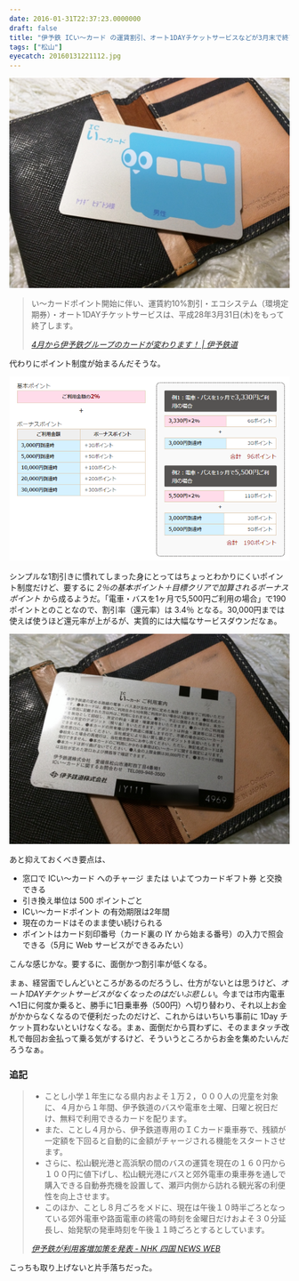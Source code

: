 ```yaml
---
date: 2016-01-31T22:37:23.0000000
draft: false
title: "伊予鉄 ICい〜カード の運賃割引、オート1DAYチケットサービスなどが3月末で終了"
tags: ["松山"]
eyecatch: 20160131221112.jpg
---
```

<p><span itemscope itemtype="http://schema.org/Photograph"><img src="20160131221112.jpg" alt="f:id:daruyanagi:20160131221112j:plain" title="f:id:daruyanagi:20160131221112j:plain" class="hatena-fotolife" itemprop="image"></span><br />
</p>

<blockquote cite="http://www.iyotetsu.co.jp/topics/16/e-card-new.html">
<p>い〜カードポイント開始に伴い、運賃約10%割引・エコシステム（環境定期券）・オート1DAYチケットサービスは、平成28年3月31日(木)をもって終了します。</p>

<cite><a href="http://www.iyotetsu.co.jp/topics/16/e-card-new.html">4&#x6708;&#x304B;&#x3089;&#x4F0A;&#x4E88;&#x9244;&#x30B0;&#x30EB;&#x30FC;&#x30D7;&#x306E;&#x30AB;&#x30FC;&#x30C9;&#x304C;&#x5909;&#x308F;&#x308A;&#x307E;&#x3059;&#xFF01; | &#x4F0A;&#x4E88;&#x9244;&#x9053;</a></cite>
</blockquote>
<p>代わりにポイント制度が始まるんだそうな。</p><p><span itemscope itemtype="http://schema.org/Photograph"><img src="20160131221457.png" alt="f:id:daruyanagi:20160131221457p:plain" title="f:id:daruyanagi:20160131221457p:plain" class="hatena-fotolife" itemprop="image"></span></p><p>シンプルな1割引きに慣れてしまった身にとってはちょっとわかりにくいポイント制度だけど、要するに <i>2％の基本ポイント＋目標クリアで加算されるボーナスポイント</i> から成るようだ。「電車・バスを1ヶ月で5,500円ご利用の場合」で190ポイントとのことなので、割引率（還元率）は 3.4％ となる。30,000円までは使えば使うほど還元率が上がるが、実質的には大幅なサービスダウンだなぁ。</p><p><span itemscope itemtype="http://schema.org/Photograph"><img src="20160131222328.jpg" alt="f:id:daruyanagi:20160131222328j:plain" title="f:id:daruyanagi:20160131222328j:plain" class="hatena-fotolife" itemprop="image"></span></p><p>あと抑えておくべき要点は、</p>

<ul>
<li>窓口で ICい～カード へのチャージ または いよてつカードギフト券 と交換できる</li>
<li>引き換え単位は 500 ポイントごと</li>
<li>ICい～カードポイント の有効期限は2年間</li>
<li>現在のカードはそのまま使い続けられる</li>
<li>ポイントはカード刻印番号（カード裏の IY から始まる番号）の入力で照会できる（5月に Web サービスができるみたい）</li>
</ul><p>こんな感じかな。要するに、面倒かつ割引率が低くなる。</p><p>まぁ、経営面でしんどいところがあるのだろうし、仕方がないとは思うけど、<i>オート1DAYチケットサービスがなくなったのはだいぶ悲しい</i>。今までは市内電車へ1日に何度か乗ると、勝手に1日乗車券（500円）へ切り替わり、それ以上お金がかからなくなるので便利だったのだけど、これからはいちいち事前に 1Day チケット買わないといけなくなる。まぁ、面倒だから買わずに、そのままタッチ改札で毎回お金払って乗る気がするけど、そういうところからお金を集めたいんだろうなぁ。</p>

<div class="section">
<h3>追記</h3>

<blockquote cite="http://www3.nhk.or.jp/matsuyama-news/20160125/5061031.html">

<ul>
<li>ことし小学１年生になる県内およそ１万２，０００人の児童を対象に、４月から１年間、伊予鉄道のバスや電車を土曜、日曜と祝日だけ、無料で利用できるカードを配ります。</li>
<li>また、ことし４月から、伊予鉄道専用のＩＣカード乗車券で、残額が一定額を下回ると自動的に金額がチャージされる機能をスタートさせます。</li>
<li>さらに、松山観光港と高浜駅の間のバスの運賃を現在の１６０円から１００円に値下げし、松山観光港にバスと郊外電車の乗車券を通しで購入できる自動券売機を設置して、瀬戸内側から訪れる観光客の利便性を向上させます。</li>
<li>このほか、ことし８月ごろをメドに、現在は午後１０時半ごろとなっている郊外電車や路面電車の終電の時刻を金曜日だけおよそ３０分延長し、始発駅の発車時刻を午後１１時ごろとするとしています。</li>
</ul>
<cite><a href="http://www3.nhk.or.jp/matsuyama-news/20160125/5061031.html">&#x4F0A;&#x4E88;&#x9244;&#x304C;&#x5229;&#x7528;&#x5BA2;&#x5897;&#x52A0;&#x7B56;&#x3092;&#x767A;&#x8868; - NHK &#x56DB;&#x56FD; NEWS WEB</a></cite>
</blockquote>
<p>こっちも取り上げないと片手落ちだった。</p>

</div>
